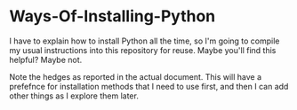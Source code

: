 # Ways-Of-Installing-Python

I have to explain how to install Python all the time, so I'm going to compile my usual instructions into this repository for reuse.  Maybe you'll find this helpful?  Maybe not. 

Note the hedges as reported in the actual document.  This will have a prefefnce for installation methods that I need to use first, and then I can add other things as I explore them later.